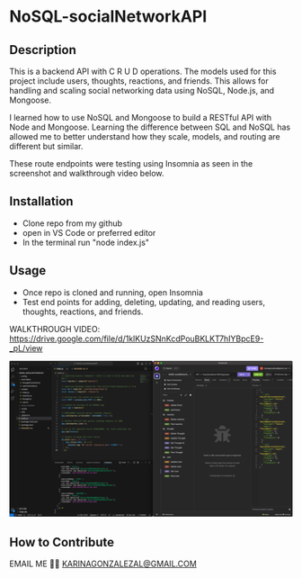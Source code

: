 # NoSQL-socialNetworkAPI

## Description

This is a backend API with C R U D operations. The models used for this project include users, thoughts, reactions, and friends. This allows for handling and scaling social networking data using NoSQL, Node.js, and Mongoose. 

I learned how to use NoSQL and Mongoose to build a RESTful API with Node and Mongoose. Learning the difference between SQL and NoSQL has allowed me to better understand how they scale, models, and routing are different but similar. 

These route endpoints were testing using Insomnia as seen in the screenshot and walkthrough video below.

## Installation

- Clone repo from my github
- open in VS Code or preferred editor
- In the terminal run "node index.js"

## Usage

- Once repo is cloned and running, open Insomnia
- Test end points for adding, deleting, updating, and reading users, thoughts, reactions, and friends.

WALKTHROUGH VIDEO:
https://drive.google.com/file/d/1klKUzSNnKcdPouBKLKT7hIYBpcE9-_pL/view

![alt text](assets/images/screenshot.png)

## How to Contribute

EMAIL ME 📨📧 KARINAGONZALEZAL@GMAIL.COM